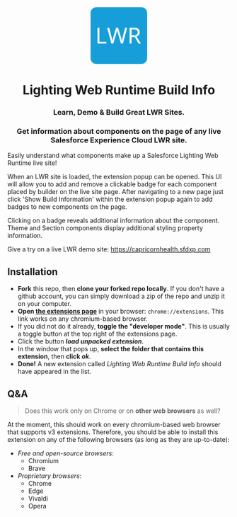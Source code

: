 <div align="center">
    <img src="https://github.com/craigathon/chrome-extension-lwr-build-info/raw/31784e19ee72ba70ce04c64530668d9bd922a573/logo/logo-128.png"/>
    <h1>Lighting Web Runtime Build Info</h1>
    <h3>Learn, Demo & Build Great LWR Sites.</h3> 
    <h3>Get information about components on the page of any live Salesforce Experience Cloud LWR site.</h3>
</div>

Easily understand what components make up a Salesforce Lighting Web Runtime live site!

When an LWR site is loaded, the extension popup can be opened. This UI will allow you to add and remove a clickable badge for each component placed by builder on the live site page. After navigating to a new page just click 'Show Build Information' within the extension popup again to add badges to new components on the page.

Clicking on a badge reveals additional information about the component. Theme and Section components display additional styling property information.

Give a try on a live LWR demo site: https://capricornhealth.sfdxp.com

## Installation
- **Fork** this repo, then **clone your forked repo locally**. If you don't have a github account, you can simply download a zip of the repo and unzip it on your computer.
- **Open [the extensions page](chrome://extensions)** in your browser: `chrome://extensions`. This link works on any chromium-based browser.
- If you did not do it already, **toggle the "developer mode"**. This is usually a toggle button at the top right of the extensions page.
- Click the button **_load unpacked extension_**.
- In the window that pops up, **select the folder that contains this extension**, then **click _ok_**.
- **Done!** A new extension called _Lighting Web Runtime Build Info_ should have appeared in the list.

## Q&A
> Does this work only on Chrome or on **other web browsers** as well?

At the moment, this should work on every chromium-based web browser that supports v3 extensions.
Therefore, you should be able to install this extension on any of the following browsers (as long as they are up-to-date):
- _Free and open-source browsers_:
    - Chromium
    - Brave
- _Proprietary browsers_:
    - Chrome
    - Edge
    - Vivaldi
    - Opera